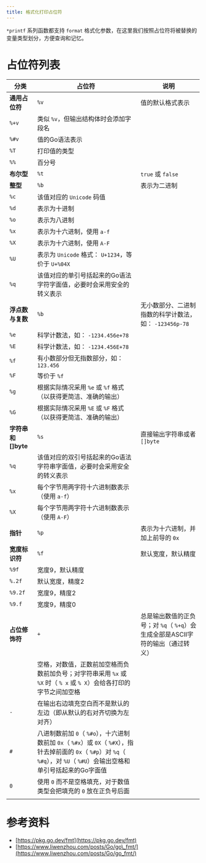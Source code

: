 ```yaml
---
title: 格式化打印占位符
---
```


`*printf` 系列函数都支持 `format` 格式化参数，在这里我们按照占位符将被替换的变量类型划分，方便查询和记忆。

# 占位符列表

| 分类 | 占位符 | 说明 |
| --- | --- | --- |
| **通用占位符** | `%v` | 值的默认格式表示 |
| `%+v` | 类似 `%v`，但输出结构体时会添加字段名 |
| `%#v` | 值的Go语法表示 |
| `%T` | 打印值的类型 |
| `%%` | 百分号 |
| **布尔型** | `%t` | `true` 或 `false` |
| **整型** | `%b` | 表示为二进制 |
| `%c` | 该值对应的 `Unicode` 码值 |
| `%d` | 表示为十进制 |
| `%o` | 表示为八进制 |
| `%x` | 表示为十六进制，使用 `a-f` |
| `%X` | 表示为十六进制，使用 `A-F` |
| `%U` | 表示为 `Unicode` 格式： `U+1234`，等价于 `U+%04X` |
| `%q` | 该值对应的单引号括起来的Go语法字符字面值，必要时会采用安全的转义表示 |
| **浮点数与复数** | `%b` | 无小数部分、二进制指数的科学计数法，如： `-123456p-78` |
| `%e` | 科学计数法，如： `-1234.456e+78` |
| `%E` | 科学计数法，如： `-1234.456E+78` |
| `%f` | 有小数部分但无指数部分，如： `123.456` |
| `%F` | 等价于 `%f` |
| `%g` | 根据实际情况采用 `%e` 或 `%f` 格式（以获得更简洁、准确的输出） |
| `%G` | 根据实际情况采用 `%E` 或 `%F` 格式（以获得更简洁、准确的输出） |
| **字符串和\[\]byte** | `%s` | 直接输出字符串或者 `[]byte` |
| `%q` | 该值对应的双引号括起来的Go语法字符串字面值，必要时会采用安全的转义表示 |
| `%x` | 每个字节用两字符十六进制数表示（使用 `a-f`） |
| `%X` | 每个字节用两字符十六进制数表示（使用 `A-F`） |
| **指针** | `%p` | 表示为十六进制，并加上前导的 `0x` |
| **宽度标识符** | `%f` | 默认宽度，默认精度 |
| `%9f` | 宽度9，默认精度 |
| `%.2f` | 默认宽度，精度2 |
| `%9.2f` | 宽度9，精度2 |
| `%9.f` | 宽度9，精度0 |
| **占位修饰符** | `+` | 总是输出数值的正负号；对 `%q`（ `%+q`）会生成全部是ASCII字符的输出（通过转义） |
| ` ` | 空格，对数值，正数前加空格而负数前加负号；对字符串采用 `%x` 或 `%X` 时（ `% x` 或 `% X`）会给各打印的字节之间加空格 |
| `-` | 在输出右边填充空白而不是默认的左边（即从默认的右对齐切换为左对齐） |
| `#` | 八进制数前加 `0`（ `%#o`），十六进制数前加 `0x`（ `%#x`）或 `0X`（ `%#X`），指针去掉前面的 `0x`（ `%#p`）对 `%q`（ `%#q`），对 `%U`（ `%#U`）会输出空格和单引号括起来的Go字面值 |
| `0` | 使用 `0` 而不是空格填充，对于数值类型会把填充的 `0` 放在正负号后面 |
|  |  |  |

# 参考资料

- [https://pkg.go.dev/fmt](https://pkg.go.dev/fmt)
- [https://www.liwenzhou.com/posts/Go/go\_fmt/](https://www.liwenzhou.com/posts/Go/go_fmt/)